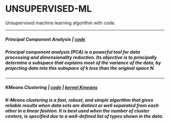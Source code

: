 # UNSUPERVISED-ML
Unsupervised machine learning algorithm with code.


----------------------
##### Principal Component Analysis | [code](https://github.com/algostatml/UNSUPERVISED-ML/blob/master/PRINCIPAL%20COMPONENT%20ANALYSIS/PCA.py)

##### Principal component analysis (PCA) is a powerful tool for data processing and dimensionality reduction. Its objective is to principally determine a subspace that explains most of the variance of the data, by projecting data into this subspace of k less than the original space N.

---------------------
##### KMeans Clustering | [code](https://github.com/algostatml/UNSUPERVISED-ML/blob/master/KMEANS%20AND%20KERNEL%20VERSION/kmeans.py) | [kernel Kmeans](https://github.com/algostatml/UNSUPERVISED-ML/blob/master/KMEANS%20AND%20KERNEL%20VERSION/KERNEL%20KMEANS/kernelkmeans.py)

##### K-Means clustering is a fast, robust, and simple algorithm that gives reliable results when data sets are distinct or well separated from each other in a linear fashion. It is best used when the number of cluster centers, is specified due to a well-defined list of types shown in the data.
